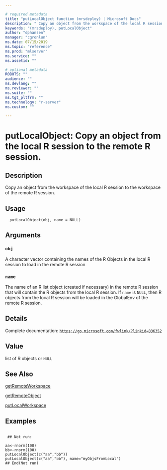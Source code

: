 ```yaml
--- 

# required metadata 
title: "putLocalObject function (mrsdeploy) | Microsoft Docs" 
description: " Copy an object from the workspace of the local R session to the workspace  of the remote R session. " 
keywords: "(mrsdeploy), putLocalObject" 
author: "dphansen" 
manager: "cgronlun" 
ms.date: 07/15/2019
ms.topic: "reference" 
ms.prod: "mlserver"  
ms.service: "" 
ms.assetid: "" 

# optional metadata 
ROBOTS: "" 
audience: "" 
ms.devlang: "" 
ms.reviewer: "" 
ms.suite: "" 
ms.tgt_pltfrm: "" 
ms.technology: "r-server" 
ms.custom: "" 

--- 
```





 # putLocalObject: Copy an object from the local R session to the remote R session. 
 ## Description

Copy an object from the workspace of the local R session to the workspace 
of the remote R session.


 ## Usage

```   
  putLocalObject(obj, name = NULL)

```

 ## Arguments



 ### `obj`
 A character vector containing the names of the R Objects in the local R session to load in the remote R session 



 ### `name`
 The name of an R list object (created if necessary) in the remote R session that will contain the R objects from the local R session.  If `name` is `NULL`, then R objects from the local R session will be loaded in the GlobalEnv of the remote R session. 



 ## Details

Complete documentation: [`https://go.microsoft.com/fwlink/?linkid=836352`](https://go.microsoft.com/fwlink/?linkid=836352)



 ## Value

list of R objects or `NULL`

 ## See Also

[getRemoteWorkspace](getRemoteWorkspace.md)

[getRemoteObject](getRemoteObject.md)

[putLocalWorkspace](putLocalWorkspace.md)

 ## Examples

 ```

  ## Not run:

aa<-rnorm(100)
bb<-rnorm(100)
putLocalObject(c("aa","bb"))
putLocalObject(c("aa","bb"), name="myObjsFromLocal")
 ## End(Not run) 
```

